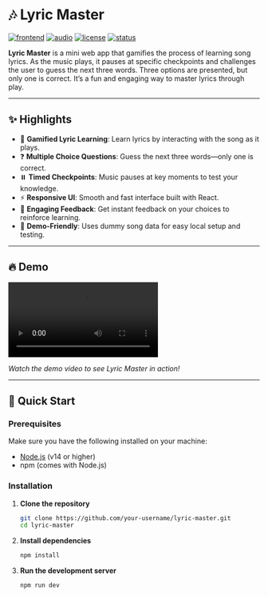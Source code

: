 # 🎶 Lyric Master

[![frontend](https://img.shields.io/badge/frontend-react-blue?logo=react)](https://reactjs.org/)
[![audio](https://img.shields.io/badge/audio-HTML5%20Audio-orange?logo=html5)](https://developer.mozilla.org/en-US/docs/Web/HTML/Element/audio)
[![license](https://img.shields.io/badge/license-MIT-brightgreen)](LICENSE)
[![status](https://img.shields.io/badge/status-demo%20ready-blueviolet)]()

**Lyric Master** is a mini web app that gamifies the process of learning song lyrics. As the music plays, it pauses at specific checkpoints and challenges the user to guess the next three words. Three options are presented, but only one is correct. It’s a fun and engaging way to master lyrics through play.

---

## ✨ Highlights

- 🎵 **Gamified Lyric Learning**: Learn lyrics by interacting with the song as it plays.
- ❓ **Multiple Choice Questions**: Guess the next three words—only one is correct.
- ⏸️ **Timed Checkpoints**: Music pauses at key moments to test your knowledge.
- ⚡ **Responsive UI**: Smooth and fast interface built with React.
- 🧠 **Engaging Feedback**: Get instant feedback on your choices to reinforce learning.
- 🧪 **Demo-Friendly**: Uses dummy song data for easy local setup and testing.

---

## 🔥 Demo

![Demo Video](src/assets/video1414590618.mp4)

*Watch the demo video to see Lyric Master in action!*

---

## 🚀 Quick Start

### Prerequisites

Make sure you have the following installed on your machine:

- [Node.js](https://nodejs.org/) (v14 or higher)
- npm (comes with Node.js)

### Installation

1. **Clone the repository**
   ```bash
   git clone https://github.com/your-username/lyric-master.git
   cd lyric-master
2. **Install dependencies**
   ```bash
   npm install
3. **Run the development server**
   ```bash
   npm run dev








